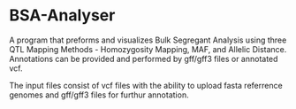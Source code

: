 # BSA-Analyser
A program that preforms and visualizes Bulk Segregant Analysis using three QTL Mapping Methods - Homozygosity Mapping, MAF, and Allelic Distance. 
Annotations can be provided and performed by gff/gff3 files or annotated vcf.

The input files consist of vcf files with the ability to upload fasta referrence genomes and gff/gff3 files for furthur annotation. 
